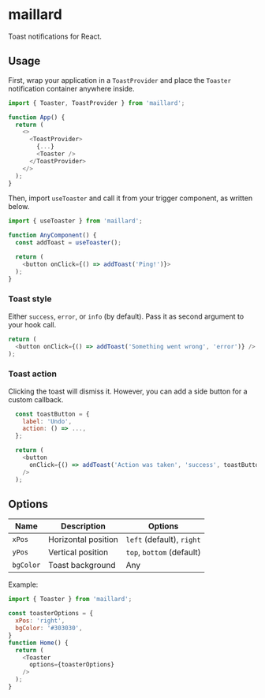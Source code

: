 # maillard

Toast notifications for React.

## Usage 
First, wrap your application in a `ToastProvider` and place the `Toaster` notification container anywhere inside.

```javascript
import { Toaster, ToastProvider } from 'maillard';

function App() {
  return (
    <>
      <ToastProvider>
        {...}
        <Toaster />
      </ToastProvider>
    </>
  );
}
```

Then, import `useToaster` and call it from your trigger component, as written below.

```javascript
import { useToaster } from 'maillard';

function AnyComponent() {
  const addToast = useToaster();

  return (
    <button onClick={() => addToast('Ping!')}>
  );
}
```

### Toast style
Either `success`, `error`, or `info` (by default). Pass it as second argument to your hook call.

```javascript
return (
  <button onClick={() => addToast('Something went wrong', 'error')} />
);
```

### Toast action
Clicking the toast will dismiss it. However, you can add a side button for a custom callback.

```javascript
  const toastButton = {
    label: 'Undo',
    action: () => ...,
  };

  return (
    <button 
      onClick={() => addToast('Action was taken', 'success', toastButton)}
    />
  );
```

## Options

| Name | Description | Options |
| ---- | ------------| --------|
| `xPos` | Horizontal position | `left` (default), `right` |
| `yPos` | Vertical position | `top`, `bottom` (default) |
| `bgColor` | Toast background | Any |

Example:

```javascript
import { Toaster } from 'maillard';

const toasterOptions = {
  xPos: 'right',
  bgColor: '#303030',
}
function Home() {
  return (
    <Toaster 
      options={toasterOptions}
    />
  );
}
```


